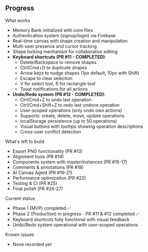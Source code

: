 ## Progress

What works
- Memory Bank initialized with core files
- Authentication system (signup/login) via Firebase
- Real-time canvas with shape creation and manipulation
- Multi-user presence and cursor tracking
- Shape locking mechanism for collaborative editing
- **Keyboard shortcuts (PR #11 - COMPLETED)**:
  - Delete/Backspace to remove shapes
  - Ctrl/Cmd+D to duplicate shapes
  - Arrow keys to nudge shapes (1px default, 10px with Shift)
  - Escape to clear selection
  - V for select tool, R for rectangle tool
  - Toast notifications for all actions
- **Undo/Redo system (PR #12 - COMPLETED)**:
  - Ctrl/Cmd+Z to undo last operation
  - Ctrl/Cmd+Shift+Z to redo last undone operation
  - User-scoped operations (only undo own actions)
  - Supports: create, delete, move, update operations
  - localStorage persistence (up to 50 operations)
  - Visual buttons with tooltips showing operation descriptions
  - Cross-user conflict detection

What's left to build
- Export PNG functionality (PR #13)
- Alignment tools (PR #14)
- Components system with master/instances (PR #15-17)
- Comments & annotations (PR #18)
- AI Canvas Agent (PR #19-21)
- Performance optimization (PR #22)
- Testing & CI (PR #25)
- Final polish (PR #26-27)

Current status
- Phase 1 (MVP) completed ✅
- Phase 2 (Production) in progress - PR #11 & #12 completed ✅
- Keyboard shortcuts fully functional with visual feedback
- Undo/Redo system operational with user-scoped operations

Known issues
- None recorded yet


